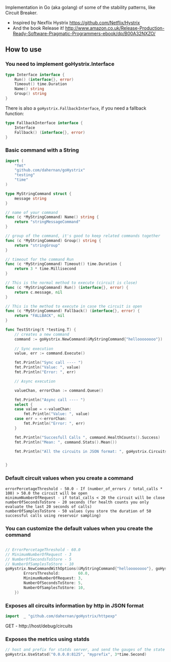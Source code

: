 Implementation in Go (aka golang) of some of the stability patterns, like Circuit Breaker.

* Inspired by Nexflix Hystrix https://github.com/Netflix/Hystrix
* And the book Release it! http://www.amazon.co.uk/Release-Production-Ready-Software-Pragmatic-Programmers-ebook/dp/B00A32NXZO/


How to use
----------

### You need to implement goHystrix.Interface

```go
type Interface interface {
	Run() (interface{}, error)
	Timeout() time.Duration
	Name() string
	Group() string
}
```

There is also a `goHystrix.FallbackInterface`, if you need a fallback function:

```go
type FallbackInterface interface {
	Interface
	Fallback() (interface{}, error)
}
```

### Basic command with a String
```go
import (
	"fmt"
	"github.com/dahernan/goHystrix"
	"testing"
	"time"
)

type MyStringCommand struct {
	message string
}

// name of your command 
func (c *MyStringCommand) Name() string {
	return "stringMessageCommand"
}

// group of the command, it's good to keep related commands together 
func (c *MyStringCommand) Group() string {
	return "stringGroup"
}

// timeout for the command Run
func (c *MyStringCommand) Timeout() time.Duration {
	return 3 * time.Millisecond
}

// This is the normal method to execute (circuit is close) 
func (c *MyStringCommand) Run() (interface{}, error) {
	return c.message, nil
}

// This is the method to execute in case the circuit is open
func (c *MyStringCommand) Fallback() (interface{}, error) {
	return "FALLBACK", nil
}

func TestString(t *testing.T) {
	// creates a new command
	command := goHystrix.NewCommand(&MyStringCommand{"helloooooooo"})
	
	// Sync execution
	value, err := command.Execute()

	fmt.Println("Sync call ---- ")
	fmt.Println("Value: ", value)
	fmt.Println("Error: ", err)

	// Async execution

	valueChan, errorChan := command.Queue()

	fmt.Println("Async call ---- ")
	select {
	case value = <-valueChan:
		fmt.Println("Value: ", value)
	case err = <-errorChan:
		fmt.Println("Error: ", err)
	}

	fmt.Println("Succesfull Calls ", command.HealthCounts().Success)
	fmt.Println("Mean: ", command.Stats().Mean())

	fmt.Println("All the circuits in JSON format: ", goHystrix.Circuits().ToJSON())


}

```

### Default circuit values when you create a command
```
errorPercetageThreshold - 50.0 - If (number_of_errors / total_calls * 100) > 50.0 the circuit will be open
minimumNumberOfRequest - if total_calls < 20 the circuit will be close
numberOfSecondsToStore - 20 seconds (for health counts you only evaluate the last 20 seconds of calls)
numberOfSamplesToStore - 50 values (you store the duration of 50 successful calls using reservoir sampling)
```

### You can customize the default values when you create the command
```go

// ErrorPercetageThreshold - 60.0
// MinimumNumberOfRequest - 3
// NumberOfSecondsToStore - 5
// NumberOfSamplesToStore - 10
goHystrix.NewCommandWithOptions(&MyStringCommand{"helloooooooo"}, goHystrix.CommandOptions{
		ErrorsThreshold:        60.0,
		MinimumNumberOfRequest: 3,
		NumberOfSecondsToStore: 5,
		NumberOfSamplesToStore: 10,
	})

```

### Exposes all circuits information by http in JSON format
```go
import	_ "github.com/dahernan/goHystrix/httpexp"
```
GET - http://host/debug/circuits  


### Exposes the metrics using statds

```go
// host and prefix for statds server, and send the gauges of the state of the circuits every 3 Seconds
goHystrix.UseStatsd("0.0.0.0:8125", "myprefix", 3*time.Second)
```





